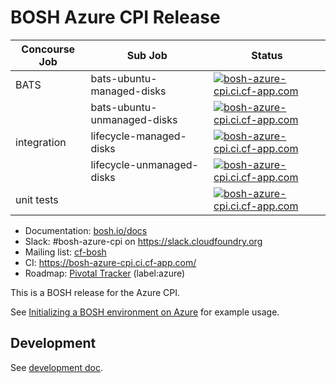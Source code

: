 # BOSH Azure CPI Release

| Concourse Job      | Sub Job | Status                                                                                                                                                                                                                               |
| ---                | ---     | ---                                                                                                                                                                                                                             |
| BATS               | bats-ubuntu-managed-disks | [![bosh-azure-cpi.ci.cf-app.com](https://bosh-azure-cpi.ci.cf-app.com/api/v1/pipelines/azure-cpi/jobs/bats-ubuntu-managed-disks/badge)](https://bosh-azure-cpi.ci.cf-app.com/pipelines/azure-cpi/jobs/bats-ubuntu-managed-disks) |
|                    | bats-ubuntu-unmanaged-disks | [![bosh-azure-cpi.ci.cf-app.com](https://bosh-azure-cpi.ci.cf-app.com/api/v1/pipelines/azure-cpi/jobs/bats-ubuntu-unmanaged-disks/badge)](https://bosh-azure-cpi.ci.cf-app.com/pipelines/azure-cpi/jobs/bats-ubuntu-unmanaged-disks) |
| integration        | lifecycle-managed-disks | [![bosh-azure-cpi.ci.cf-app.com](https://bosh-azure-cpi.ci.cf-app.com/api/v1/pipelines/azure-cpi/jobs/lifecycle-managed-disks/badge)](https://bosh-azure-cpi.ci.cf-app.com/pipelines/azure-cpi/jobs/lifecycle-managed-disks) |
|                    | lifecycle-unmanaged-disks | [![bosh-azure-cpi.ci.cf-app.com](https://bosh-azure-cpi.ci.cf-app.com/api/v1/pipelines/azure-cpi/jobs/lifecycle-unmanaged-disks/badge)](https://bosh-azure-cpi.ci.cf-app.com/pipelines/azure-cpi/jobs/lifecycle-unmanaged-disks) |
| unit tests         | | [![bosh-azure-cpi.ci.cf-app.com](https://bosh-azure-cpi.ci.cf-app.com/api/v1/pipelines/azure-cpi/jobs/build-candidate/badge)](https://bosh-azure-cpi.ci.cf-app.com/pipelines/azure-cpi/jobs/build-candidate) |

* Documentation: [bosh.io/docs](https://bosh.io/docs)
* Slack: #bosh-azure-cpi on <https://slack.cloudfoundry.org>
* Mailing list: [cf-bosh](https://lists.cloudfoundry.org/pipermail/cf-bosh)
* CI: <https://bosh-azure-cpi.ci.cf-app.com/>
* Roadmap: [Pivotal Tracker](https://www.pivotaltracker.com/n/projects/1133984) (label:azure)

This is a BOSH release for the Azure CPI.

See [Initializing a BOSH environment on Azure](https://bosh.io/docs/init-azure.html) for example usage.

## Development

See [development doc](docs/development.md).
